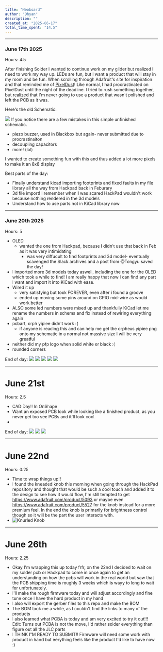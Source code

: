 ```yaml
---
title: "Neoboard"
author: "Dhyan"
description: ""
created_at: "2025-06-17"
total_time_spent: "14.5"
---
```

---
### June 17th 2025
Hours: 4.5

After finishing Solder I wanted to continue work on my glider but realized I need to work my way up. LEDs are fun, but I want a product that will stay in my room and be fun. When scrolling through Adafruit's site for inspiration and that reminded me of [PixelDust](https://pixeldust.hackclub.com/)! Like normal, I had procrastinated on PixelDust until the night of the deadline. I tried to rush something together, but realized that I'm never going to use a product that wasn't polished and left the PCB as it was.

Here's the old Schematic:

![](https://hc-cdn.hel1.your-objectstorage.com/s/v3/7a27f228090035a101bf22f974c2c75d6ee12201_screenshot_2025-04-12_at_8.00.27___pm.png)
If you notice there are a few mistakes in this simple unfinished schematic.

- piezo buzzer, used in Blackbox but again- never submitted due to procrastinaiton
- decoupling capacitors
- more! (lol)


I wanted to create something fun with this and thus added a lot more pixels to make it an 8x8 display

Best parts of the day:
- Finally understand kicad importing footprints and fixed faults in my file library all the way from Hackpad back in Feburary
- 3d file import! I remember when I was scared HackPad wouldn't work because nothing rendered in the 3d models
- Understand how to use parts not in KiCad library now


---
### June 20th 2025
Hours: 5 

- OLED
  - wanted the one from Hackpad, because I didn't use that back in Feb as it was very intimidating
    - was very diffucult to find footprints and 3d model- eventually scavenged the Slack archives and a post from @Tongyu saved the day!
- I imported more 3d models today aswell, including the one for the OLED which took a while to find! I am really happy that now I can find any part I want and import it into KiCad with ease.
- Wired it up
  - very satisfying but took FOREVER, even after i found a groove
  - ended up moving some pins around on GPIO mid-wire as would work better
- ALSO some led numbers were mixed up and thankfully KiCad let me rename the numbers in schema and fix instead of rewiring everything again
- pcbart, orph yipiee didn't work :(
  - if anyone is reading this and can help me get the orpheus yipiee png onto my schematic in a normal not massive size I will be very greatful 
- neither did my pfp logo when solid white or black :(
- rounded corners

End of day:
![](https://hc-cdn.hel1.your-objectstorage.com/s/v3/1fe0c4a785a09df43f04a6be09a89a9d1676393c_screenshot_2025-06-20_at_11.34.10___pm.png)
![](https://hc-cdn.hel1.your-objectstorage.com/s/v3/42bc096217d4488e6fb306e1910126575baf6381_screenshot_2025-06-20_at_11.34.38___pm.png)
![](https://hc-cdn.hel1.your-objectstorage.com/s/v3/080baae1330bb38a7b62dab9a13cb028a4d15a2b_screenshot_2025-06-20_at_11.35.09___pm.png)
![](https://hc-cdn.hel1.your-objectstorage.com/s/v3/822592f4ee731e5ed3bc3873c677887553200089_screenshot_2025-06-20_at_11.35.38___pm.png)
![](https://hc-cdn.hel1.your-objectstorage.com/s/v3/4215abe72702206c11107af0e1f25a3fde3dce88_screenshot_2025-06-20_at_11.35.52___pm.png)

---
# June 21st
Hours: 2.5
- CAD Day!! In OnShape
- Want an exposed PCB look while looking like a finished product, as you never get too see PCBs and it'll look cool. 
- 

End of day:
![](https://hc-cdn.hel1.your-objectstorage.com/s/v3/8377be47c38cc220d4230f117ebddfec74ac3150_screenshot_2025-06-22_at_6.47.11___pm.png)
![](https://hc-cdn.hel1.your-objectstorage.com/s/v3/3c2e57406e511e0e373404e9e97b731550a60340_screenshot_2025-06-22_at_6.46.30___pm.png)
![](https://hc-cdn.hel1.your-objectstorage.com/s/v3/49ab6dba3d9518cfec00026b15b3d6b9658c8ea2_screenshot_2025-06-22_at_6.47.40___pm.png)

---
# June 22nd
Hours: 0.25
- Time to wrap things up!! 
- I found the kneaded knob this morning when going through the HackPad repository and thought that would be such a cool touch and added it to the design to see how it would flow, I'm still tempted to get https://www.adafruit.com/product/5093 or maybe even https://www.adafruit.com/product/5527 for the knob instead for a more premium feel. In the end the knob is primarily for brightness control though so it will be the part the user interacts with.
- ![Knurled Knob](https://hc-cdn.hel1.your-objectstorage.com/s/v3/6643217170ea88b780892a0ef61c12ab88fe53cb_screenshot_2025-06-22_at_8.03.18___pm.png)


---
# June 26th
Hours: 2.25
- Okay I'm wrapping this up today frfr, on the 22nd I decided to wait on my solder pcb or Hackpad to come in once again to get an understanding on how the pcbs will work in the real world but saw that the PCB shipping time is roughly 3 weeks which is wayy to long to wait for unfortunately.
- I'll make the rough firmware today and will adjust accordingly and fine tune once I have the hard product in my hand
- I also will export the gerber files to this repo and make the BOM
- The BOM took me a while, as I couldn't find the links to many of the products
- I also learned what PCBA is today and am very excited to try it out!!! Edit: Turns out PCBA is not the move, I'd rather solder everything than figure out all the JLC parts
- I THINK I"M READY TO SUBMIT!! Firmware will need some work with product in hand but eerything feels like the product I'd like to have now :)